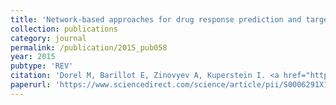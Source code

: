 ```yaml
---
title: 'Network-based approaches for drug response prediction and targeted therapy development in cancer'
collection: publications
category: journal
permalink: /publication/2015_pub058
year: 2015
pubtype: 'REV'
citation: 'Dorel M, Barillot E, Zinovyev A, Kuperstein I. <a href="https://www.sciencedirect.com/science/article/pii/S0006291X15301443?via%3Dihub">Network-based approaches for drug response prediction and targeted therapy development in cancer</a>. 2015. <i>Biochem Biophys Res Commun.</i> 464(2):386-91.'
paperurl: 'https://www.sciencedirect.com/science/article/pii/S0006291X15301443?via%3Dihub'
---
```

